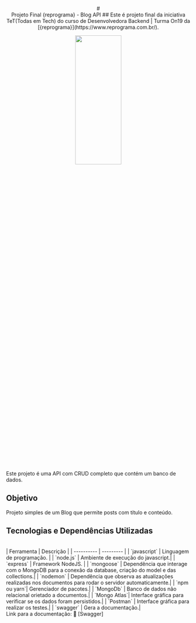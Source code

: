 <p align="center">
# <br> Projeto Final {reprograma} - Blog API
## Este é projeto final da iniciativa TeT(Todas em Tech) do curso de Desenvolvedora Backend | Turma On19 da [{reprograma}](https://www.reprograma.com.br/).

<p align="center">
<img src= "https://reprograma.com.br/assets/img/reprograma-fundos-claros.png" width="50%" height="30%"/>
</p>

Este projeto é uma API com CRUD completo que contém um banco de dados.

## Objetivo
Projeto simples de um Blog que permite posts com título e conteúdo.


## Tecnologias e Dependências Utilizadas
<br>
| Ferramenta   | Descrição |
| ----------   | --------- |
| `javascript` | Linguagem de programação. |
| `node.js`    | Ambiente de execução do javascript.|
| `express`    | Framework NodeJS. |
| `mongoose`   | Dependência que interage com o MongoDB para a conexão da database, criação do model e das collections.|
| `nodemon`    | Dependência que observa as atualizações realizadas nos documentos para rodar o servidor automaticamente.|
| `npm ou yarn`| Gerenciador de pacotes.|
| `MongoDb`    | Banco de dados não relacional orietado a documentos.|
| `Mongo Atlas`| Interface gráfica para verificar se os dados foram persistidos.|
| `Postman`    | Interface gráfica para realizar os testes.|
| `swagger`    | Gera a documentação.|

<br>
Link para a documentação:
📝 [Swagger]

<br>
